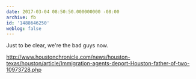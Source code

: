 ```yaml
---
date: 2017-03-04 08:50:50.000000000 -08:00
archive: fb
id: '1488646250'
weblog: false
---
```


Just to be clear, we're the bad guys now. 

http://www.houstonchronicle.com/news/houston-texas/houston/article/Immigration-agents-deport-Houston-father-of-two-10973728.php
